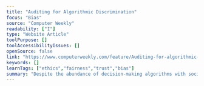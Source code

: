 ```yaml
---
title: "Auditing for Algorithmic Discrimination"
focus: "Bias"
source: "Computer Weekly"
readability: ["I"]
type: "Website Article"
toolPurpose: []
toolAccessibilityIssues: []
openSource: false
link: "https://www.computerweekly.com/feature/Auditing-for-algorithmic-discrimination"
keywords: []
learnTags: ["ethics","fairness","trust","bias"]
summary: "Despite the abundance of decision-making algorithms with social impacts, this article discusses how many companies are not conducting specific audits for bias and discrimination that can help mitigate their potentially negative consequences. "
---
```


